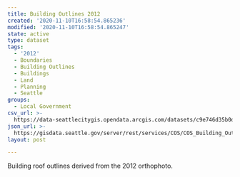 ```yaml
---
title: Building Outlines 2012
created: '2020-11-10T16:58:54.865236'
modified: '2020-11-10T16:58:54.865247'
state: active
type: dataset
tags:
  - '2012'
  - Boundaries
  - Building Outlines
  - Buildings
  - Land
  - Planning
  - Seattle
groups:
  - Local Government
csv_url: >-
  https://data-seattlecitygis.opendata.arcgis.com/datasets/c9e746d35b0d407c987db15373f6204d_1.csv?outSR=%7B%22latestWkid%22%3A2926%2C%22wkid%22%3A2926%7D
json_url: >-
  https://gisdata.seattle.gov/server/rest/services/COS/COS_Building_Outlines_2015/MapServer/1
layout: post

---
```

<div style='text-align:Left;'><div><p><span>Building roof outlines derived from the 2012 orthophoto.</span></p></div></div>
